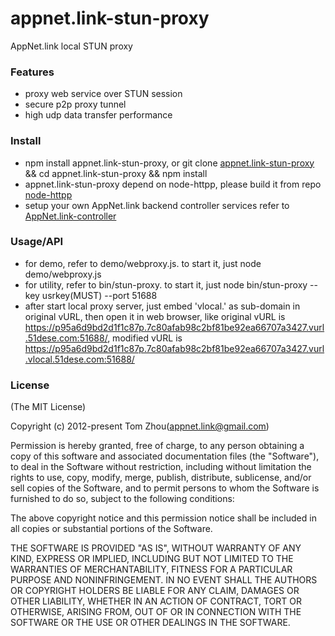 appnet.link-stun-proxy
====================

AppNet.link local STUN proxy

### Features

* proxy web service over STUN session
* secure p2p proxy tunnel
* high udp data transfer performance

### Install
* npm install appnet.link-stun-proxy, or git clone [appnet.link-stun-proxy](https://github.com/InstantWebP2P/appnet.link-stun-proxy.git) && cd appnet.link-stun-proxy && npm install
* appnet.link-stun-proxy depend on node-httpp, please build it from repo [node-httpp](https://github.com/InstantWebP2P/node-httpp)
* setup your own AppNet.link backend controller services refer to [AppNet.link-controller](https://github.com/InstantWebP2P/appnet.link-controller)

### Usage/API
* for demo, refer to demo/webproxy.js. to start it, just node demo/webproxy.js
* for utility, refer to bin/stun-proxy. to start it, just node bin/stun-proxy --key usrkey(MUST) --port 51688
* after start local proxy server, just embed 'vlocal.' as sub-domain in original vURL, then open it in web browser, 
  like original vURL is https://p95a6d9bd2d1f1c87p.7c80afab98c2bf81be92ea66707a3427.vurl.51dese.com:51688/,
  modified vURL is https://p95a6d9bd2d1f1c87p.7c80afab98c2bf81be92ea66707a3427.vurl.vlocal.51dese.com:51688/

### License

(The MIT License)

Copyright (c) 2012-present Tom Zhou(appnet.link@gmail.com)

Permission is hereby granted, free of charge, to any person obtaining a copy of this software and associated documentation files (the "Software"), to deal in the Software without restriction, including without limitation the rights to use, copy, modify, merge, publish, distribute, sublicense, and/or sell copies of the Software, and to permit persons to whom the Software is furnished to do so, subject to the following conditions:

The above copyright notice and this permission notice shall be included in all copies or substantial portions of the Software.

THE SOFTWARE IS PROVIDED "AS IS", WITHOUT WARRANTY OF ANY KIND, EXPRESS OR IMPLIED, INCLUDING BUT NOT LIMITED TO THE WARRANTIES OF MERCHANTABILITY, FITNESS FOR A PARTICULAR PURPOSE AND NONINFRINGEMENT. IN NO EVENT SHALL THE AUTHORS OR COPYRIGHT HOLDERS BE LIABLE FOR ANY CLAIM, DAMAGES OR OTHER LIABILITY, WHETHER IN AN ACTION OF CONTRACT, TORT OR OTHERWISE, ARISING FROM, OUT OF OR IN CONNECTION WITH THE SOFTWARE OR THE USE OR OTHER DEALINGS IN THE SOFTWARE.
